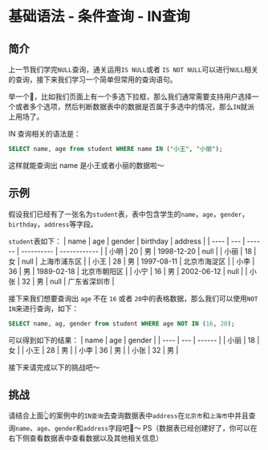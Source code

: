 # 基础语法 - 条件查询 - IN查询

## 简介

上一节我们学完`NULL`查询，通关运用`IS NULL`或者 `IS NOT NULL`可以进行`NULL`相关的查询，接下来我们学习一个简单但常用的查询语句。

举一个🌰，比如我们页面上有一个多选下拉框，那么我们通常需要支持用户选择一个或者多个选项，然后判断数据表中的数据是否属于多选中的情况，那么`IN`就派上用场了。

IN 查询相关的语法是：
```sql
SELECT name, age from student WHERE name IN ("小王", "小丽");
```

这样就能查询出 name 是小王或者小丽的数据啦～

## 示例

假设我们已经有了一张名为`student`表，表中包含学生的`name`，`age`，`gender`，`birthday`，`address`等字段。

`student`表如下：
| name | age | gender | birthday   | address      |
| ---- | --- | ------ | ---------- | ------------ |
| 小明 | 20  | 男     | 1998-12-20 | null         |
| 小丽 | 18  | 女     | null       | 上海市浦东区 |
| 小王 | 28  | 男     | 1997-08-11 | 北京市海淀区 |
| 小李 | 36  | 男     | 1989-02-18 | 北京市朝阳区 |
| 小宁 | 16  | 男     | 2002-06-12 | null         |
| 小张 | 32  | 男     | null       | 广东省深圳市 |

接下来我们想要查询出 `age` 不在 `16` 或者 `20`中的表格数据，那么我们可以使用`NOT IN`来进行查询，如下：

```sql
SELECT name, ag, gender from student WHERE age NOT IN (16, 20);
```
可以得到如下的结果：
| name | age | gender |
| ---- | --- | ------ |
| 小丽 | 18  | 女     |
| 小王 | 28  | 男     |
| 小李 | 36  | 男     |
| 小张 | 32  | 男     |

接下来请完成以下的挑战吧～

## 挑战
请结合上面👆的案例中的`IN查询`去查询数据表中`address`在`北京市`和`上海市`中并且查询`name`、`age`、`gender`和`address`字段吧🌈～
PS（数据表已经创建好了，你可以在右下侧查看数据表中查看数据以及其他相关信息）